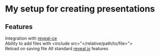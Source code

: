 # My setup for creating presentations
## Features
Integration with [reveal-ce](https://github.com/mattgodbolt/reveal-ce)  
Ability to add files with &lt;include src="</relative/path/to/file>"&gt;  
Reload on saving file
All standard [reveal.js](https://revealjs.com/) features
